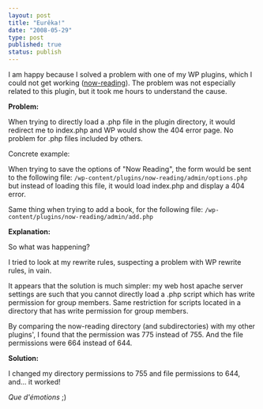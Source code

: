 ```yaml
---
layout: post
title: "Eurêka!"
date: "2008-05-29"
type: post
published: true
status: publish
---
```


I am happy because I solved a problem with one of my WP plugins, which I could not get working ([now-reading](http://robm.me.uk/projects/plugins/wordpress/now-reading "Now Reading plugin for Wordpress")). The problem was not especially related to this plugin, but it took me hours to understand the cause.

**Problem:**

When trying to directly load a .php file in the plugin directory, it would redirect me to index.php and WP would show the 404 error page. No problem for .php files included by others.

Concrete example:

When trying to save the options of "Now Reading", the form would be sent to the following file: `/wp-content/plugins/now-reading/admin/options.php` but instead of loading this file, it would load index.php and display a 404 error.

Same thing when trying to add a book, for the following file: `/wp-content/plugins/now-reading/admin/add.php`

**Explanation:**

So what was happening?

I tried to look at my rewrite rules, suspecting a problem with WP rewrite rules, in vain.

It appears that the solution is much simpler: my web host apache server settings are such that you cannot directly load a .php script which has write permission for group members. Same restriction for scripts located in a directory that has write permission for group members.

By comparing the now-reading directory (and subdirectories) with my other plugins', I found that the permission was 775 instead of 755. And the file permissions were 664 instead of 644.

**Solution:**

I changed my directory permissions to 755 and file permissions to 644, and... it worked!

_Que d'émotions_ ;)
